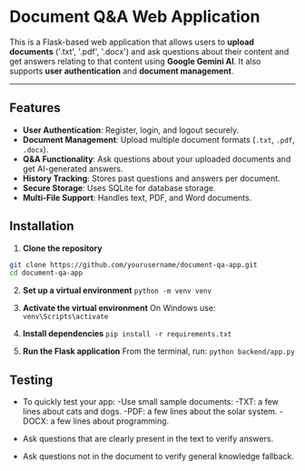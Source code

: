 # Document Q&A Web Application

This is a Flask-based web application that allows users to **upload documents** ('.txt', '.pdf', '.docx') and ask questions about their content and get answers relating to that content using **Google Gemini AI**. It also supports **user authentication** and **document management**.

---
## Features

- **User Authentication**: Register, login, and logout securely.
- **Document Management**: Upload multiple document formats (`.txt`, `.pdf`, `.docx`).
- **Q&A Functionality**: Ask questions about your uploaded documents and get AI-generated answers.
- **History Tracking**: Stores past questions and answers per document.
- **Secure Storage**: Uses SQLite for database storage.
- **Multi-File Support**: Handles text, PDF, and Word documents.

## Installation

1. **Clone the repository**
```bash
git clone https://github.com/yourusername/document-qa-app.git
cd document-qa-app
```

2. **Set up a virtual environment**
    `python -m venv venv`

3. **Activate the virtual environment** 
    On Windows use: `venv\Scripts\activate`

4. **Install dependencies**
    `pip install -r requirements.txt`

5. **Run the Flask application**
    From the terminal, run:
    `python backend/app.py`

## Testing

- To quickly test your app:
    -Use small sample documents:
        -TXT: a few lines about cats and dogs.
        -PDF: a few lines about the solar system.
        -DOCX: a few lines about programming.

- Ask questions that are clearly present in the text to verify answers.

- Ask questions not in the document to verify general knowledge fallback.
